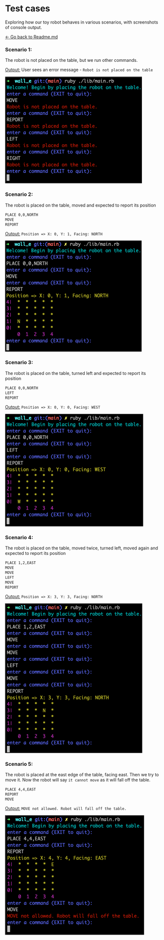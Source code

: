 # Test cases 
Exploring how our toy robot behaves in various scenarios, with screenshots of console output.

[<- Go back to Readme.md](README.md)

### Scenario 1:

The robot is not placed on the table, but we run other commands.

<ins>Output:</ins> User sees an error message - `Robot is not placed on the table`

![Scenario 1 result](./screenshots/Wall-E-1.png)

### Scenario 2: 

The robot is placed on the table, moved and expected to report its position

```
PLACE 0,0,NORTH
MOVE
REPORT
```

<ins>Output:</ins> `Position => X: 0, Y: 1, Facing: NORTH`

![Scenario 2 result](./screenshots/Wall-E-2.png)

### Scenario 3: 

The robot is placed on the table, turned left and expected to report its position

```
PLACE 0,0,NORTH
LEFT
REPORT
```

<ins>Output:</ins> `Position => X: 0, Y: 0, Facing: WEST`

![Scenario 3 result](./screenshots/Wall-E-3.png)

### Scenario 4: 

The robot is placed on the table, moved twice, turned left, moved again and expected to report its position

```
PLACE 1,2,EAST
MOVE
MOVE
LEFT
MOVE
REPORT
```

<ins>Output:</ins> `Position => X: 3, Y: 3, Facing: NORTH`

![Scenario 4 result](./screenshots/Wall-E-4.png)

### Scenario 5: 

The robot is placed at the east edge of the table, facing east. Then we try to move it. Now the robot will say `it cannot move` as it will fall off the table.

```
PLACE 4,4,EAST
REPORT
MOVE
```

<ins>Output:</ins> `MOVE not allowed. Robot will fall off the table.`

![Scenario 5 result](./screenshots/Wall-E-5.png)